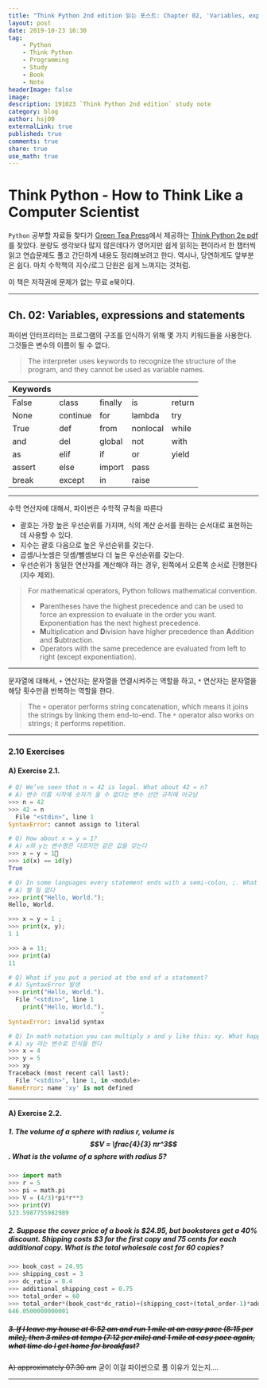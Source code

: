 ```yaml
---
title: "Think Python 2nd edition 읽는 포스트: Chapter 02, 'Variables, expressions and statements'"
layout: post
date: 2019-10-23 16:30
tag:
    - Python
    - Think Python
    - Programming
    - Study
    - Book
    - Note
headerImage: false
image:
description: 191023 `Think Python 2nd edition` study note
category: blog
author: hsj00
externalLink: true
published: true
comments: true
share: true
use_math: true
---
```


# Think Python - How to Think Like a Computer Scientist

`Python` 공부할 자료들 찾다가 [Green Tea Press][homepage]에서 제공하는 [Think Python 2e pdf][book]를 찾았다. 분량도 생각보다 많지 않은데다가 영어지만 쉽게 읽히는 편이라서 한 챕터씩 읽고 연습문제도 풀고 간단하게 내용도 정리해보려고 한다. 역시나, 당연하게도 앞부분은 쉽다. 마치 수학책의 지수/로그 단원은 쉽게 느껴지는 것처럼.

이 책은 저작권에 문제가 없는 무료 e북이다.

---

## Ch. 02: Variables, expressions and statements

파이썬 인터프리터는 프로그램의 구조를 인식하기 위해 몇 가지 키워드들을 사용한다. 그것들은 변수의 이름이 될 수 없다.

> The interpreter uses keywords to recognize the structure of the program, and they cannot be used as variable names.

| Keywords |          |         |          |        |
| :------- | :------- | :------ | :------- | :----- |
| False    | class    | finally | is       | return |
| None     | continue | for     | lambda   | try    |
| True     | def      | from    | nonlocal | while  |
| and      | del      | global  | not      | with   |
| as       | elif     | if      | or       | yield  |
| assert   | else     | import  | pass     |        |
| break    | except   | in      | raise    |        |

---

수학 연산자에 대해서, 파이썬은 수학적 규칙을 따른다

-   괄호는 가장 높은 우선순위를 가지며, 식의 계산 순서를 원하는 순서대로 표현하는 데 사용할 수 있다.
-   지수는 괄호 다음으로 높은 우선순위를 갖는다.
-   곱셈/나눗셈은 덧셈/뺄셈보다 더 높은 우선순위를 갖는다.
-   우선순위가 동일한 연산자를 계산해야 하는 경우, 왼쪽에서 오른쪽 순서로 진행한다 (지수 제외).

> For mathematical operators, Python follows mathematical convention.
>
> -   **P**arentheses have the highest precedence and can be used to force an expression to evaluate in the order you want.
>     **E**xponentiation has the next highest precedence.
> -   **M**ultiplication and **D**ivision have higher precedence than **A**ddition and **S**ubtraction.
> -   Operators with the same precedence are evaluated from left to right (except exponentiation).

---

문자열에 대해서, `+` 연산자는 문자열을 연결시켜주는 역할을 하고, `*` 연산자는 문자열을 해당 횟수만큼 반복하는 역할을 한다.

> The `+` operator performs string concatenation, which means it joins the strings by linking them end-to-end.
> The `*` operator also works on strings; it performs repetition.

---

### 2.10 Exercises

#### A) Exercise 2.1.

```python
# Q) We’ve seen that n = 42 is legal. What about 42 = n?
# A) 변수 이름 시작에 숫자가 올 수 없다는 변수 선언 규칙에 어긋남
>>> n = 42
>>> 42 = n
  File "<stdin>", line 1
SyntaxError: cannot assign to literal
```

```python
# Q) How about x = y = 1?
# A) x와 y는 변수명은 다르지만 같은 값을 갖는다
>>> x = y = 1
>>> id(x) == id(y)
True
```

```python
# Q) In some languages every statement ends with a semi-colon, ;. What happens if you put a semi-colon at the end of a Python statement?
# A) 별 일 없다
>>> print("Hello, World.");
Hello, World.

>>> x = y = 1 ;
>>> print(x, y);
1 1

>>> a = 11;
>>> print(a)
11
```

```python
# Q) What if you put a period at the end of a statement?
# A) SyntaxError 발생
>>> print("Hello, World.").
  File "<stdin>", line 1
    print("Hello, World.").
                          ^
SyntaxError: invalid syntax
```

```python
# Q) In math notation you can multiply x and y like this: xy. What happens if you try that in Python?
# A) xy 라는 변수로 인식을 한다
>>> x = 4
>>> y = 5
>>> xy
Traceback (most recent call last):
  File "<stdin>", line 1, in <module>
NameError: name 'xy' is not defined
```

---

#### A) Exercise 2.2.

##### 1. The volume of a sphere with radius r, volume is $$V = \frac{4}{3} πr^3$$. What is the volume of a sphere with radius 5?

```python
>>> import math
>>> r = 5
>>> pi = math.pi
>>> V = (4/3)*pi*r**3
>>> print(V)
523.5987755982989
```

##### 2. Suppose the cover price of a book is \$24.95, but bookstores get a 40% discount. Shipping costs \$3 for the first copy and 75 cents for each additional copy. What is the total wholesale cost for 60 copies?

```python
>>> book_cost = 24.95
>>> shipping_cost = 3
>>> dc_ratio = 0.4
>>> additional_shipping_cost = 0.75
>>> total_order = 60
>>> total_order*(book_cost*dc_ratio)+(shipping_cost+(total_order-1)*additional_shipping_cost)
646.0500000000001
```

##### ~~3. If I leave my house at 6:52 am and run 1 mile at an easy pace (8:15 per mile), then 3 miles at tempo (7:12 per mile) and 1 mile at easy pace again, what time do I get home for breakfast?~~

~~A) approximately 07:30 am~~
굳이 이걸 파이썬으로 풀 이유가 있는지....

---

[homepage]: https://greenteapress.com/wp/think-python-2e/
[book]: http://greenteapress.com/thinkpython2/thinkpython2.pdf
